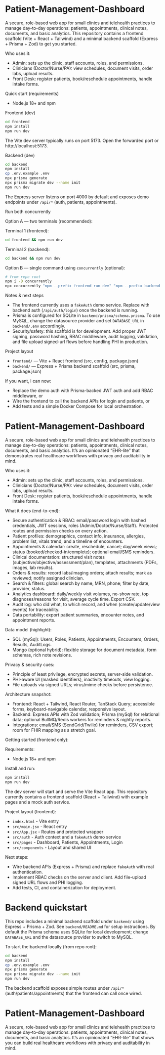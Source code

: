 # Patient-Management-Dashboard

A secure, role-based web app for small clinics and telehealth practices to manage day-to-day operations: patients, appointments, clinical notes, documents, and basic analytics. This repository contains a frontend scaffold (Vite + React + Tailwind) and a minimal backend scaffold (Express + Prisma + Zod) to get you started.

Who uses it:
- Admin: sets up the clinic, staff accounts, roles, and permissions.
- Clinicians (Doctor/Nurse/PA): view schedules, document visits, order labs, upload results.
- Front Desk: register patients, book/reschedule appointments, handle intake forms.

Quick start (requirements)
- Node.js 18+ and npm

Frontend (dev)

```bash
cd frontend
npm install
npm run dev
```

The Vite dev server typically runs on port 5173. Open the forwarded port or http://localhost:5173.

Backend (dev)

```bash
cd backend
npm install
cp .env.example .env
npx prisma generate
npx prisma migrate dev --name init
npm run dev
```

The Express server listens on port 4000 by default and exposes demo endpoints under `/api/*` (auth, patients, appointments).

Run both concurrently

Option A — two terminals (recommended):

Terminal 1 (frontend):
```bash
cd frontend && npm run dev
```

Terminal 2 (backend):
```bash
cd backend && npm run dev
```

Option B — single command using `concurrently` (optional):

```bash
# from repo root
npm i -D concurrently
npx concurrently "npm --prefix frontend run dev" "npm --prefix backend run dev"
```

Notes & next steps
- The frontend currently uses a `fakeAuth` demo service. Replace with backend auth (`/api/auth/login`) once the backend is running.
- Prisma is configured for SQLite in `backend/prisma/schema.prisma`. To use MySQL, change the datasource provider and set `DATABASE_URL` in `backend/.env` accordingly.
- Security/safety: this scaffold is for development. Add proper JWT signing, password hashing, RBAC middleware, audit logging, validation, and file upload signed-url flows before handling PHI in production.

Project layout
- `frontend/` — Vite + React frontend (src, config, package.json)
- `backend/` — Express + Prisma backend scaffold (src, prisma, package.json)

If you want, I can now:
- Replace the demo auth with Prisma-backed JWT auth and add RBAC middleware, or
- Wire the frontend to call the backend APIs for login and patients, or
- Add tests and a simple Docker Compose for local orchestration.
# Patient-Management-Dashboard

A secure, role-based web app for small clinics and telehealth practices to manage day-to-day operations: patients, appointments, clinical notes, documents, and basic analytics. It’s an opinionated “EHR-lite” that demonstrates real healthcare workflows with privacy and auditability in mind.

Who uses it:
- Admin: sets up the clinic, staff accounts, roles, and permissions.
- Clinicians (Doctor/Nurse/PA): view schedules, document visits, order labs, upload results.
- Front Desk: register patients, book/reschedule appointments, handle intake forms.

What it does (end-to-end):
- Secure authentication & RBAC: email/password login with hashed credentials, JWT sessions, roles (Admin/Doctor/Nurse/Staff). Protected routes and permission checks on every action.
- Patient profiles: demographics, contact info, insurance, allergies, problem list, vitals trend, and a timeline of encounters.
- Appointments & calendar: create, reschedule, cancel; day/week views; status (booked/checked-in/complete); optional email/SMS reminders.
- Clinical documentation: structured visit notes (subjective/objective/assessment/plan), templates, attachments (PDFs, images, lab results).
- Orders & results: record labs/imaging orders; attach results; mark as reviewed; notify assigned clinician.
- Search & filters: global search by name, MRN, phone; filter by date, provider, status.
- Analytics dashboard: daily/weekly visit volumes, no-show rate, top diagnoses/reasons for visit, average cycle time. Export CSV.
- Audit log: who did what, to which record, and when (create/update/view events) for traceability.
- Data portability: export patient summaries, encounter notes, and appointment reports.

Data model (highlight):
- SQL (mySql): Users, Roles, Patients, Appointments, Encounters, Orders, Results, AuditLogs.
- Mongo (optional hybrid): flexible storage for document metadata, form schemas, rich note revisions.

Privacy & security cues:
- Principle of least privilege, encrypted secrets, server-side validation.
- PHI-aware UI (masked identifiers), inactivity timeouts, view logging.
- File uploads via signed URLs; virus/mime checks before persistence.

Architecture snapshot:
- Frontend: React + Tailwind, React Router, TanStack Query; accessible forms, keyboard-navigable calendar, responsive layout.
- Backend: Express APIs with Zod validation; Prisma (mySql) for relational data; optional BullMQ/Redis workers for reminders & nightly reports.
- Integrations: email/SMS (SendGrid/Twilio) for reminders, CSV export; room for FHIR mapping as a stretch goal.

Getting started (frontend only):

Requirements:
- Node.js 18+ and npm

Install and run:

```bash
npm install
npm run dev
```

The dev server will start and serve the Vite React app. This repository currently contains a frontend scaffold (React + Tailwind) with example pages and a mock auth service.

Project layout (frontend):
- `index.html` - Vite entry
- `src/main.jsx` - React entry
- `src/App.jsx` - Routes and protected wrapper
- `src/auth` - Auth context and a `fakeAuth` demo service
- `src/pages` - Dashboard, Patients, Appointments, Login
- `src/components` - Layout and shared UI

Next steps:
- Wire backend APIs (Express + Prisma) and replace `fakeAuth` with real authentication.
- Implement RBAC checks on the server and client. Add file-upload signed URL flows and PHI logging.
- Add tests, CI, and containerization for deployment.
# Backend quickstart
This repo includes a minimal backend scaffold under `backend/` using Express + Prisma + Zod. See `backend/README.md` for setup instructions. By default the Prisma schema uses SQLite for local development; change `DATABASE_URL` and the datasource provider to switch to MySQL.

To start the backend locally (from repo root):

```bash
cd backend
npm install
cp .env.example .env
npx prisma generate
npx prisma migrate dev --name init
npm run dev
```

The backend scaffold exposes simple routes under `/api/*` (auth/patients/appointments) that the frontend can call once wired.
# Patient-Management-Dashboard
A secure, role-based web app for small clinics and telehealth practices to manage day-to-day operations: patients, appointments, clinical notes, documents, and basic analytics. It’s an opinionated “EHR-lite” that shows you can build real healthcare workflows with privacy and auditability in mind.
